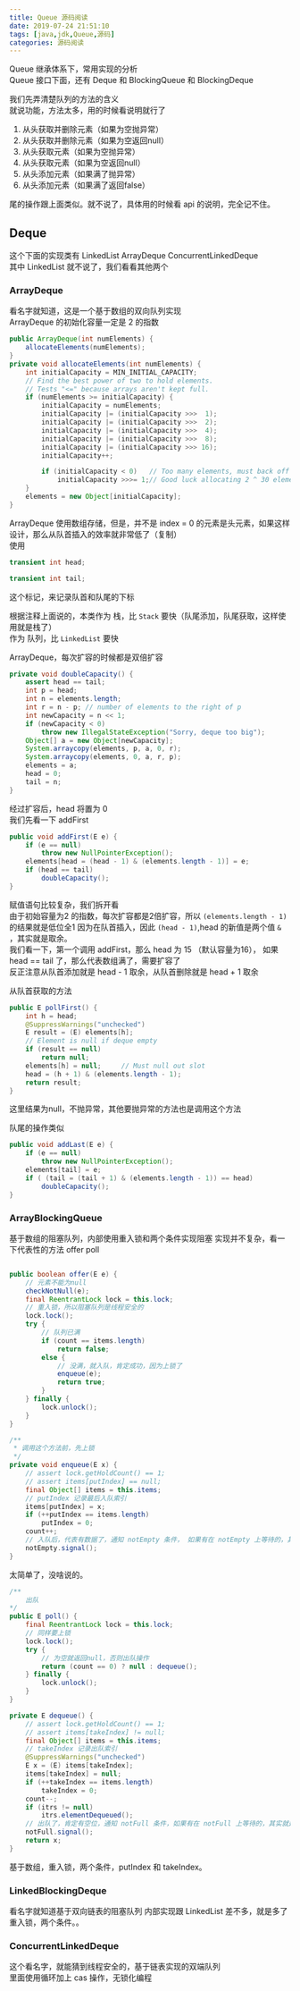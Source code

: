 ```yaml
---
title: Queue 源码阅读
date: 2019-07-24 21:51:10
tags: [java,jdk,Queue,源码]
categories: 源码阅读
---
```

     
Queue 继承体系下，常用实现的分析    
Queue 接口下面，还有 Deque 和 BlockingQueue 和 BlockingDeque    

我们先弄清楚队列的方法的含义    
就说功能，方法太多，用的时候看说明就行了    
1. 从头获取并删除元素（如果为空抛异常）
2. 从头获取并删除元素（如果为空返回null）
3. 从头获取元素（如果为空抛异常）
4. 从头获取元素（如果为空返回null）
5. 从头添加元素（如果满了抛异常）
6. 从头添加元素（如果满了返回false）    

尾的操作跟上面类似。就不说了，具体用的时候看 api 的说明，完全记不住。

## Deque    
这个下面的实现类有 LinkedList ArrayDeque ConcurrentLinkedDeque  
其中 LinkedList 就不说了，我们看看其他两个  

### ArrayDeque 
看名字就知道，这是一个基于数组的双向队列实现    
ArrayDeque 的初始化容量一定是 2 的指数  
```java
public ArrayDeque(int numElements) {
    allocateElements(numElements);
}
private void allocateElements(int numElements) {
    int initialCapacity = MIN_INITIAL_CAPACITY;
    // Find the best power of two to hold elements.
    // Tests "<=" because arrays aren't kept full.
    if (numElements >= initialCapacity) {
        initialCapacity = numElements;
        initialCapacity |= (initialCapacity >>>  1);
        initialCapacity |= (initialCapacity >>>  2);
        initialCapacity |= (initialCapacity >>>  4);
        initialCapacity |= (initialCapacity >>>  8);
        initialCapacity |= (initialCapacity >>> 16);
        initialCapacity++;

        if (initialCapacity < 0)   // Too many elements, must back off
            initialCapacity >>>= 1;// Good luck allocating 2 ^ 30 elements
    }
    elements = new Object[initialCapacity];
}
```     

ArrayDeque 使用数组存储，但是，并不是 index = 0 的元素是头元素，如果这样设计，那么从队首插入的效率就非常低了（复制）    
使用    

```java
transient int head;

transient int tail;
``` 

这个标记，来记录队首和队尾的下标    

根据注释上面说的，本类作为 栈，比 `Stack` 要快（队尾添加，队尾获取，这样使用就是栈了）  
作为 队列，比 `LinkedList` 要快

ArrayDeque，每次扩容的时候都是双倍扩容    

```java
private void doubleCapacity() {
    assert head == tail;
    int p = head;
    int n = elements.length;
    int r = n - p; // number of elements to the right of p
    int newCapacity = n << 1;
    if (newCapacity < 0)
        throw new IllegalStateException("Sorry, deque too big");
    Object[] a = new Object[newCapacity];
    System.arraycopy(elements, p, a, 0, r);
    System.arraycopy(elements, 0, a, r, p);
    elements = a;
    head = 0;
    tail = n;
}
``` 

经过扩容后，head 将置为 0   
我们先看一下 addFirst   

```java
public void addFirst(E e) {
    if (e == null)
        throw new NullPointerException();
    elements[head = (head - 1) & (elements.length - 1)] = e;
    if (head == tail)
        doubleCapacity();
}
```   

赋值语句比较复杂，我们拆开看    
由于初始容量为2 的指数，每次扩容都是2倍扩容，所以 `(elements.length - 1)` 的结果就是低位全1 
因为在队首插入，因此 `(head - 1)`,head 的新值是两个值 `&` ，其实就是取余。  
我们看一下，第一个调用 addFirst，那么 head 为 15 （默认容量为16）， 
如果 head == tail 了，那么代表数组满了，需要扩容了  
反正注意从队首添加就是 head - 1 取余，从队首删除就是 head + 1 取余  

从队首获取的方法    

```java
public E pollFirst() {
    int h = head;
    @SuppressWarnings("unchecked")
    E result = (E) elements[h];
    // Element is null if deque empty
    if (result == null)
        return null;
    elements[h] = null;     // Must null out slot
    head = (h + 1) & (elements.length - 1);
    return result;
}
```   

这里结果为null，不抛异常，其他要抛异常的方法也是调用这个方法    

队尾的操作类似  

```java
public void addLast(E e) {
    if (e == null)
        throw new NullPointerException();
    elements[tail] = e;
    if ( (tail = (tail + 1) & (elements.length - 1)) == head)
        doubleCapacity();
}
```     

### ArrayBlockingQueue  
基于数组的阻塞队列，内部使用重入锁和两个条件实现阻塞
实现并不复杂，看一下代表性的方法 offer poll

```java

public boolean offer(E e) {
    // 元素不能为null
    checkNotNull(e);
    final ReentrantLock lock = this.lock;
    // 重入锁，所以阻塞队列是线程安全的
    lock.lock();
    try {
        // 队列已满
        if (count == items.length)
            return false;
        else {
            // 没满，就入队，肯定成功，因为上锁了
            enqueue(e);
            return true;
        }
    } finally {
        lock.unlock();
    }
}

/**
 * 调用这个方法前，先上锁
 */
private void enqueue(E x) {
    // assert lock.getHoldCount() == 1;
    // assert items[putIndex] == null;
    final Object[] items = this.items;
    // putIndex 记录最后入队索引
    items[putIndex] = x;
    if (++putIndex == items.length)
        putIndex = 0;
    count++;
    // 入队后，代表有数据了，通知 notEmpty 条件， 如果有在 notEmpty 上等待的，其实就是想要在非空的时候得到通知
    notEmpty.signal();
}
```     

太简单了，没啥说的。    

```java
/**
    出队
*/   
public E poll() {
    final ReentrantLock lock = this.lock;
    // 同样要上锁
    lock.lock();
    try {
        // 为空就返回null，否则出队操作
        return (count == 0) ? null : dequeue();
    } finally {
        lock.unlock();
    }
}

private E dequeue() {
    // assert lock.getHoldCount() == 1;
    // assert items[takeIndex] != null;
    final Object[] items = this.items;
    // takeIndex 记录出队索引
    @SuppressWarnings("unchecked")
    E x = (E) items[takeIndex];
    items[takeIndex] = null;
    if (++takeIndex == items.length)
        takeIndex = 0;
    count--;
    if (itrs != null)
        itrs.elementDequeued();
    // 出队了，肯定有空位，通知 notFull 条件，如果有在 notFull 上等待的，其实就是想要在非满的时候得到通知
    notFull.signal();
    return x;
}
``` 

基于数组，重入锁，两个条件，putIndex 和 takeIndex。

### LinkedBlockingDeque 
看名字就知道基于双向链表的阻塞队列
内部实现跟 LinkedList 差不多，就是多了重入锁，两个条件。。 


### ConcurrentLinkedDeque   
这个看名字，就能猜到线程安全的，基于链表实现的双端队列  
里面使用循环加上 cas 操作，无锁化编程   
